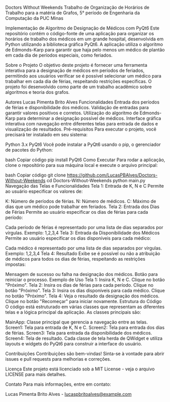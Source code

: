 Doctors Without Weekends
Trabalho de Organização de Horários de Trabalho para a matéria de Grafos, 5° período de Engenharia da Computação da PUC Minas

Implementação de Algoritmo de Designação de Médicos com PyQt6
Este repositório contém o código-fonte de uma aplicação para organizar os horários de trabalho dos médicos em um grande hospital, desenvolvida em Python utilizando a biblioteca gráfica PyQt6. A aplicação utiliza o algoritmo de Edmonds-Karp para garantir que haja pelo menos um médico de plantão em cada dia de períodos especiais, como feriados.

Sobre o Projeto
O objetivo deste projeto é fornecer uma ferramenta interativa para a designação de médicos em períodos de feriados, permitindo aos usuários verificar se é possível selecionar um médico para trabalhar em cada dia de férias, respeitando restrições específicas. O projeto foi desenvolvido como parte de um trabalho acadêmico sobre algoritmos e teoria dos grafos.

Autores
Lucas Pimenta Brito Alves
Funcionalidades
Entrada dos períodos de férias e disponibilidade dos médicos.
Validação de entradas para garantir valores positivos e corretos.
Utilização do algoritmo de Edmonds-Karp para determinar a designação possível de médicos.
Interface gráfica interativa com navegação entre diferentes telas para entrada de dados e visualização de resultados.
Pré-requisitos
Para executar o projeto, você precisará ter instalado em seu sistema:

Python 3.x
PyQt6
Você pode instalar a PyQt6 usando o pip, o gerenciador de pacotes do Python:

bash
Copiar código
pip install PyQt6
Como Executar
Para rodar a aplicação, clone o repositório para sua máquina local e execute o arquivo principal:

bash
Copiar código
git clone https://github.com/LucasPBAlves/Doctors-Without-Weekends
cd Doctors-Without-Weekends
python main.py
Navegação das Telas e Funcionalidades
Tela 1: Entrada de K, N e C
Permite ao usuário especificar os valores de:

K: Número de períodos de férias.
N: Número de médicos.
C: Máximo de dias que um médico pode trabalhar em feriados.
Tela 2: Entrada dos Dias de Férias
Permite ao usuário especificar os dias de férias para cada período:

Cada período de férias é representado por uma lista de dias separados por vírgulas.
Exemplo: 1,2,3,4
Tela 3: Entrada da Disponibilidade dos Médicos
Permite ao usuário especificar os dias disponíveis para cada médico:

Cada médico é representado por uma lista de dias separados por vírgulas.
Exemplo: 1,2,3,4
Tela 4: Resultado
Exibe se é possível ou não a atribuição de médicos para todos os dias de férias, respeitando as restrições impostas:

Mensagem de sucesso ou falha na designação dos médicos.
Botão para reiniciar o processo.
Exemplo de Uso
Tela 1: Insira K, N e C.
Clique no botão "Próximo".
Tela 2: Insira os dias de férias para cada período.
Clique no botão "Próximo".
Tela 3: Insira os dias disponíveis para cada médico.
Clique no botão "Próximo".
Tela 4: Veja o resultado da designação dos médicos.
Clique no botão "Recomeçar" para iniciar novamente.
Estrutura do Código
O código está estruturado em várias classes que representam as diferentes telas e a lógica principal da aplicação. As classes principais são:

MainApp: Classe principal que gerencia a navegação entre as telas.
Screen1: Tela para entrada de K, N e C.
Screen2: Tela para entrada dos dias de férias.
Screen3: Tela para entrada da disponibilidade dos médicos.
Screen4: Tela de resultado.
Cada classe de tela herda de QWidget e utiliza layouts e widgets do PyQt6 para construir a interface do usuário.

Contribuições
Contribuições são bem-vindas! Sinta-se à vontade para abrir issues e pull requests para melhorias e correções.

Licença
Este projeto está licenciado sob a MIT License - veja o arquivo LICENSE para mais detalhes.

Contato
Para mais informações, entre em contato:

Lucas Pimenta Brito Alves - lucaspbritoalves@example.com
